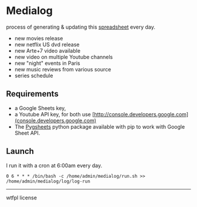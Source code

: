 # Medialog

process of generating & updating this [spreadsheet](https://docs.google.com/spreadsheets/d/1Jg4Ejtahmq1o1CoEHvWhf5_hgSXamm4PRhuNdRfGXnA/) every day.

- new movies release
- new netflix US dvd release
- new Arte+7 video available
- new video on multiple Youtube channels
- new "night" events in Paris
- new music reviews from various source
- series schedule


## Requirements
- a Google Sheets key,
- a Youtube API key, for both use [http://console.developers.google.com](console.developers.google.com)
- The [Pygsheets](pygsheets.readthedocs.io) python package available with pip to work with Google Sheet API.

## Launch

I run it with a cron at 6:00am every day.
```
0 6 * * * /bin/bash -c /home/admin/medialog/run.sh >> /home/admin/medialog/log/log-run
```

***

wtfpl license

